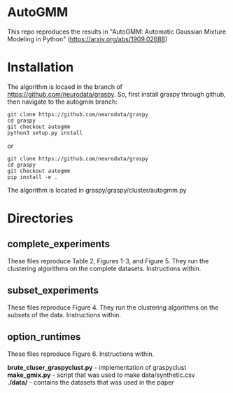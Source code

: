 # AutoGMM
This repo reproduces the results in "AutoGMM: Automatic Gaussian Mixture Modeling in Python" (https://arxiv.org/abs/1909.02688)

# Installation
The algorithm is locaed in the branch of https://github.com/neurodata/graspy. So, first install graspy through github, then navigate to the autogmm branch:

```
git clone https://github.com/neurodata/graspy
cd graspy
git checkout autogmm
python3 setup.py install
```

or

```
git clone https://github.com/neurodata/graspy
cd graspy
git checkout autogmm
pip install -e .
```

The algorithm is located in graspy/graspy/cluster/autogmm.py

# Directories
## complete_experiments
These files reproduce Table 2, Figures 1-3, and Figure 5. They run the clustering algorithms on the complete datasets. Instructions within.

## subset_experiments
These files reproduce Figure 4. They run the clustering algorithms on the subsets of the data. Instructions within.

## option_runtimes

These files reproduce Figure 6. Instructions within.

**brute_cluser_graspyclust.py** - implementation of graspyclust \
**make_gmix.py** - script that was used to make data/synthetic.csv \
**./data/** - contains the datasets that was used in the paper
